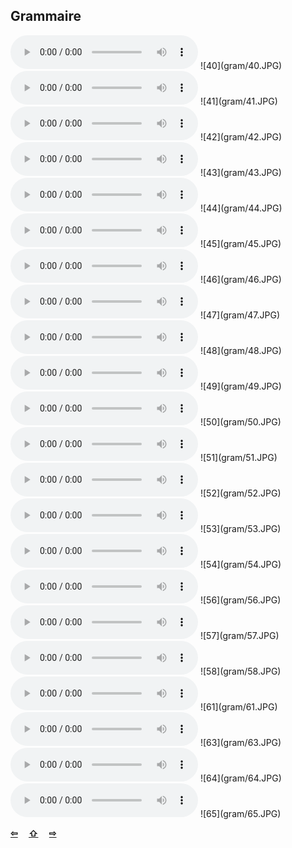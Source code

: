 ## Grammaire

<audio controls>
  <source src="ders/sound/40A.ogg"></source>
</audio>
![40](gram/40.JPG)

<audio controls>
  <source src="ders/sound/41A.ogg"></source>
</audio>
![41](gram/41.JPG)

<audio controls>
  <source src="ders/sound/42A.ogg"></source>
</audio>
![42](gram/42.JPG)

<audio controls>
  <source src="ders/sound/43A.ogg"></source>
</audio>
![43](gram/43.JPG)

<audio controls>
  <source src="ders/sound/44A.ogg"></source>
</audio>
![44](gram/44.JPG)

<audio controls>
  <source src="ders/sound/45A.ogg"></source>
</audio>
![45](gram/45.JPG)

<audio controls>
  <source src="ders/sound/46A.ogg"></source>
</audio>
![46](gram/46.JPG)

<audio controls>
  <source src="ders/sound/47A.ogg"></source>
</audio>
![47](gram/47.JPG)

<audio controls>
  <source src="sound/48.ogg"></source>
</audio>
![48](gram/48.JPG)

<audio controls>
  <source src="sound/49.ogg"></source>
</audio>
![49](gram/49.JPG)

<audio controls>
  <source src="sound/50.ogg"></source>
</audio>
![50](gram/50.JPG)

<audio controls>
  <source src="sound/51.ogg"></source>
</audio>
![51](gram/51.JPG)

<audio controls>
  <source src="sound/52.ogg"></source>
</audio>
![52](gram/52.JPG)

<audio controls>
  <source src="sound/53.ogg"></source>
</audio>
![53](gram/53.JPG)

<audio controls>
  <source src="sound/54.ogg"></source>
</audio>
![54](gram/54.JPG)

<audio controls>
  <source src="sound/56.ogg"></source>
</audio>
![56](gram/56.JPG)

<audio controls>
  <source src="sound/57.ogg"></source>
</audio>
![57](gram/57.JPG)

<audio controls>
  <source src="sound/58.ogg"></source>
</audio>
![58](gram/58.JPG)

<audio controls>
  <source src="sound/61.ogg"></source>
</audio>
![61](gram/61.JPG)

<audio controls>
  <source src="sound/63.ogg"></source>
</audio>
![63](gram/63.JPG)

<audio controls>
  <source src="sound/64.ogg"></source>
</audio>
![64](gram/64.JPG)

<audio controls>
  <source src="sound/65.ogg"></source>
</audio>
![65](gram/65.JPG)

<p style='font-weight:bolder'>
  <a href='alfabe.html' title='Önceki sayfa'>⇦</a>&emsp;
  <a href='index.html' title='Ana sayfa'>⇧</a>&emsp;
  <a href='ekler.html' title='Sonraki sayfa'>⇨</a>
</p>
